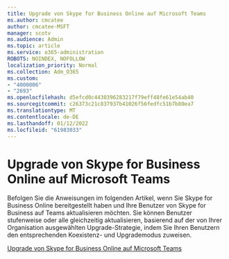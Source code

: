 ```yaml
---
title: Upgrade von Skype for Business Online auf Microsoft Teams
ms.author: cmcatee
author: cmcatee-MSFT
manager: scotv
ms.audience: Admin
ms.topic: article
ms.service: o365-administration
ROBOTS: NOINDEX, NOFOLLOW
localization_priority: Normal
ms.collection: Adm_O365
ms.custom:
- "4000006"
- "2693"
ms.openlocfilehash: d5efcd0c4430396283217f79eff48fe61e54ab40
ms.sourcegitcommit: c26373c21c837937b41026f56fedfc51b7b80ea7
ms.translationtype: MT
ms.contentlocale: de-DE
ms.lasthandoff: 01/12/2022
ms.locfileid: "61983033"
---
```

# <a name="upgrade-from-skype-for-business-online-to-teams"></a>Upgrade von Skype for Business Online auf Microsoft Teams  

Befolgen Sie die Anweisungen im folgenden Artikel, wenn Sie Skype for Business Online bereitgestellt haben und Ihre Benutzer von Skype for Business auf Teams aktualisieren möchten. Sie können Benutzer stufenweise oder alle gleichzeitig aktualisieren, basierend auf der von Ihrer Organisation ausgewählten Upgrade-Strategie, indem Sie Ihren Benutzern den entsprechenden Koexistenz- und Upgrademodus zuweisen.

[Upgrade von Skype for Business Online auf Microsoft Teams](https://docs.microsoft.com/MicrosoftTeams/upgrade-to-teams-execute-skypeforbusinessonline) 